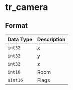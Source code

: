 # tr_camera

## Format

| Data Type | Description    |
| ----------| -------------  |
| `int32`  | x |
| `int32`  | y |
| `int32`  | z |
| `int16`  | Room |
| `uint16` | Flags |
